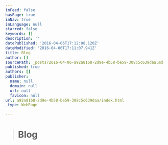 ```yaml
---
inFeed: false
hasPage: true
inNav: true
inLanguage: null
starred: false
keywords: []
description: ''
datePublished: '2016-04-06T17:12:08.120Z'
dateModified: '2016-04-06T17:11:07.941Z'
title: Blog
author: []
sourcePath: _posts/2016-04-06-a92a8168-2d9e-4b58-be59-308c5c639daa.md
published: true
authors: []
publisher:
  name: null
  domain: null
  url: null
  favicon: null
url: a92a8168-2d9e-4b58-be59-308c5c639daa/index.html
_type: WebPage

---
```

> # Blog